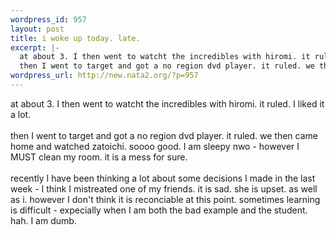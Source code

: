 ```yaml
--- 
wordpress_id: 957
layout: post
title: i woke up today. late.
excerpt: |-
  at about 3. I then went to watcht the incredibles with hiromi. it ruled. I liked it a lot. 
  then I went to target and got a no region dvd player. it ruled. we then came home and watched zatoichi. soooo good. I am sleepy nwo - however I MUST clean my room. it is a mess for sure. recently I have been thinking a lot about some decisions I made in the last week - I think I mistre...
wordpress_url: http://new.nata2.org/?p=957
---
```

at about 3. I then went to watcht the incredibles with hiromi. it ruled. I liked it a lot. <br/><br/>
then I went to target and got a no region dvd player. it ruled. we then came home and watched zatoichi. soooo good. I am sleepy nwo - however I MUST clean my room. it is a mess for sure. <br/><br/>recently I have been thinking a lot about some decisions I made in the last week - I think I mistreated one of my friends. it is sad. she is upset. as well as i. however I don't think it is reconciable at this point. sometimes learning is difficult - expecially when I am both the bad example and the student. hah. I am dumb. 
